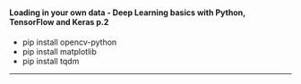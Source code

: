 ###
#### Loading in your own data - Deep Learning basics with Python, TensorFlow and Keras p.2
 - pip install opencv-python
 - pip install matplotlib
 - pip install tqdm
---
